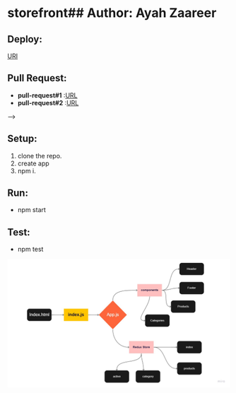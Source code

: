 # storefront## Author: Ayah Zaareer
<!--  
## Test CI:
[URL](https://github.com/AyahZaareer/RESTy/actions) -->

## Deploy:
[URI](https://vigorous-elion-967ace.netlify.app/)



## Pull Request:
  - **pull-request#1** :[URL](https://github.com/AyahZaareer/storefront/pull/1)
   - **pull-request#2** :[URL](https://github.com/AyahZaareer/storefront/pull/5)
<!--   - **pull-request#3** :[URL]()
  - **pull-request#4** :[URL]() --> -->

## Setup:
1. clone the repo.
2. create app
3. npm i.



## Run:
 - npm start

## Test:
 - npm test



 ![phase#1](store.jpg)
